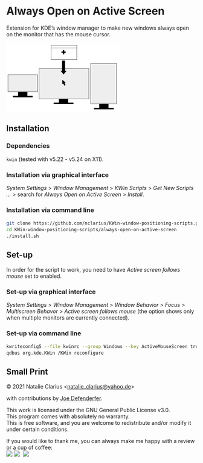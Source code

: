 # Always Open on Active Screen

Extension for KDE’s window manager to make new windows always open on the monitor that has the mouse cursor.

![logo](.img/logo_.png)




## Installation

### Dependencies

`kwin` (tested with v5.22 - v5.24 on X11).

### Installation via graphical interface

*System Settings* > *Window Management* > *KWin Scripts* > *Get New Scripts …* > search for *Always Open on Active Screen* > *Install*.

### Installation via command line

```bash
git clone https://github.com/nclarius/KWin-window-positioning-scripts.git
cd KWin-window-positioning-scripts/always-open-on-active-screen
./install.sh
```



## Set-up

In order for the script to work, you need to have *Active screen follows mouse* set to enabled.

### Set-up via graphical interface

*System Settings* > *Window Management* > *Window Behavior* > *Focus* > *Multiscreen Behavor* > *Active screen follows mouse* (the option shows only when multiple monitors are currently connected).  

### Set-up via command line

```bash
kwriteconfig5 --file kwinrc --group Windows --key ActiveMouseScreen true
qdbus org.kde.KWin /KWin reconfigure
```



## Small Print

© 2021 Natalie Clarius \<natalie_clarius@yahoo.de\>

with contributions by [Joe Defenderfer](https://github.com/joedefen).

This work is licensed under the GNU General Public License v3.0.  
This program comes with absolutely no warranty.  
This is free software, and you are welcome to redistribute and/or modify it under certain conditions.  

If you would like to thank me, you can always make me happy with a review or a cup of coffee:  
<a href="https://store.kde.org/p/1617640"><img src="https://raw.githubusercontent.com/nclarius/Plasma-window-decorations/main/.img/kdestore.png" height="25"/></a>
<a href="https://www.paypal.com/donate/?hosted_button_id=7LUUJD83BWRM4"><img src="https://www.paypalobjects.com/en_US/DK/i/btn/btn_donateCC_LG.gif" height="25"/></a>&nbsp;&nbsp;<a href="https://www.buymeacoffee.com/nclarius"><img src="https://cdn.buymeacoffee.com/buttons/v2/default-yellow.png" height="25"/></a>
